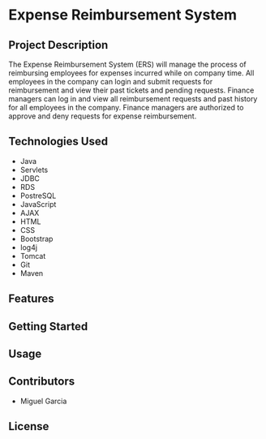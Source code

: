 # Expense Reimbursement System  

## Project Description  
The Expense Reimbursement System (ERS) will manage the process of reimbursing employees for expenses incurred while on company time. All employees in the company can login and submit requests for reimbursement and view their past tickets and pending requests. Finance managers can log in and view all reimbursement requests and past history for all employees in the company. Finance managers are authorized to approve and deny requests for expense reimbursement.  

## Technologies Used  
* Java
* Servlets
* JDBC
* RDS
* PostreSQL
* JavaScript
* AJAX
* HTML
* CSS
* Bootstrap
* log4j
* Tomcat
* Git 
* Maven

## Features  

## Getting Started  

## Usage   

## Contributors
* Miguel Garcia

## License
